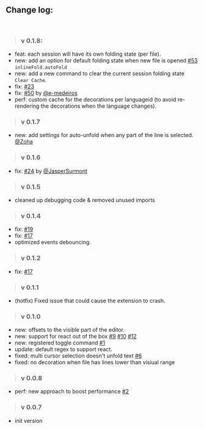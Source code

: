## Change log:

<br/>

> ### v 0.1.8:
- feat: each session will have its own folding state (per file).
- new: add an option for default folding state when new file is opened [#53](https://github.com/moalamri/vscode-inline-fold/issues/52) `inlineFold.autoFold`
- new: add a new command to clear the current session folding state `Clear Cache`.
- fix: [#23](https://github.com/moalamri/vscode-inline-fold/issues/23)
- fix: [#50](https://github.com/moalamri/vscode-inline-fold/issues/50) by [@e-medeiros](https://github.com/e-medeiros)
- perf: custom cache for the decorations per languageid (to avoid re-rendering the decorations when the language changes).

> ### v 0.1.7
- new: add settings for auto-unfold when any part of the line is selected. [@Zoha](https://github.com/Zoha)

> ### v 0.1.6
- fix: [#24](https://github.com/moalamri/vscode-inline-fold/issues/24) by [@JasperSurmont](https://github.com/JasperSurmont)

> ### v 0.1.5
- cleaned up debugging code & removed unused imports

> ### v 0.1.4
- fix: [#19](https://github.com/moalamri/vscode-inline-fold/issues/19)
- fix: [#17](https://github.com/moalamri/vscode-inline-fold/issues/17)
- optimized events debouncing.

> ### v 0.1.2
- fix: [#17](https://github.com/moalamri/vscode-inline-fold/issues/17)

> ### v 0.1.1
- (hotfix) Fixed issue that could cause the extension to crash.

> ### v 0.1.0
- new: offsets to the visible part of the editor.
- new: support for react out of the box [#9](https://github.com/moalamri/vscode-inline-fold/issues/9) [#10](https://github.com/moalamri/vscode-inline-fold/issues/10) [#12](https://github.com/moalamri/vscode-inline-fold/issues/12)
- new: registered toggle command [#1](https://github.com/moalamri/vscode-inline-fold/issues/1)
- update: default regex to support react.
- fixed: multi cursor selection doesn't unfold text [#6](https://github.com/moalamri/vscode-inline-fold/issues/6)
- fixed: no decoration when file has lines lower than visiual range

> ### v 0.0.8
- perf: new approach to boost performance [#2](https://github.com/moalamri/vscode-inline-fold/issues/2)

> ### v 0.0.7
- init version